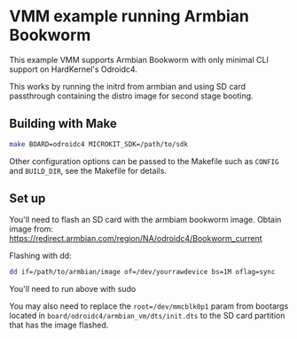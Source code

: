 # VMM example running Armbian Bookworm

This example VMM supports Armbian Bookworm with only minimal CLI support on HardKernel's Odroidc4.

This works by running the initrd from armbian and using SD card passthrough containing the distro image for second stage booting. 

## Building with Make

```sh
make BOARD=odroidc4 MICROKIT_SDK=/path/to/sdk
```
Other configuration options can be passed to the Makefile such as `CONFIG`
and `BUILD_DIR`, see the Makefile for details.

## Set up

You'll need to flash an SD card with the armbiam bookworm image. Obtain image from: https://redirect.armbian.com/region/NA/odroidc4/Bookworm_current

Flashing with dd:
```sh
dd if=/path/to/armbian/image of=/dev/yourrawdevice bs=1M oflag=sync
```
You'll need to run above with sudo

You may also need to replace the ```root=/dev/mmcblk0p1``` param from bootargs located in ```board/odroidc4/armbian_vm/dts/init.dts``` to the SD card partition that has the image flashed.

